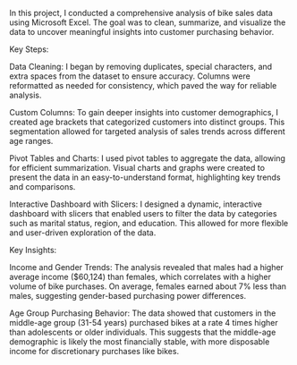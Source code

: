 In this project, I conducted a comprehensive analysis of bike sales data using Microsoft Excel. The goal was to clean, summarize, and visualize the data to uncover meaningful insights into customer purchasing behavior.

Key Steps:

Data Cleaning:
I began by removing duplicates, special characters, and extra spaces from the dataset to ensure accuracy. Columns were reformatted as needed for consistency, which paved the way for reliable analysis.

Custom Columns:
To gain deeper insights into customer demographics, I created age brackets that categorized customers into distinct groups. This segmentation allowed for targeted analysis of sales trends across different age ranges.

Pivot Tables and Charts:
I used pivot tables to aggregate the data, allowing for efficient summarization. Visual charts and graphs were created to present the data in an easy-to-understand format, highlighting key trends and comparisons.

Interactive Dashboard with Slicers:
I designed a dynamic, interactive dashboard with slicers that enabled users to filter the data by categories such as marital status, region, and education. This allowed for more flexible and user-driven exploration of the data.

Key Insights:

Income and Gender Trends:
The analysis revealed that males had a higher average income ($60,124) than females, which correlates with a higher volume of bike purchases. On average, females earned about 7% less than males, suggesting gender-based purchasing power differences.

Age Group Purchasing Behavior:
The data showed that customers in the middle-age group (31-54 years) purchased bikes at a rate 4 times higher than adolescents or older individuals. This suggests that the middle-age demographic is likely the most financially stable, with more disposable income for discretionary purchases like bikes.


